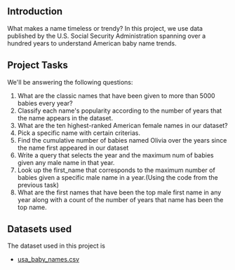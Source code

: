 ## Introduction
What makes a name timeless or trendy? In this project, we use data published by the U.S. Social Security Administration spanning over a hundred years to understand American baby name trends.

## Project Tasks
We'll be answering the following questions:
1. What are the classic names that have been given to more than 5000 babies every year?
2. Classify each name's popularity according to the number of years that the name appears in the dataset.
3. What are the ten highest-ranked American female names in our dataset?
4. Pick a specific name with certain criterias.
5. Find the cumulative number of babies named Olivia over the years since the name first appeared in our dataset
6. Write a query that selects the year and the maximum num of babies given any male name in that year.
7. Look up the first_name that corresponds to the maximum number of babies given a specific male name in a year.(Using the code from the previous task)
8. What are the first names that have been the top male first name in any year along with a count of the number of years that name has been the top name.

## Datasets used
The dataset used in this project is
- [usa_baby_names.csv](https://github.com/Pritosh4/SQL-Mini-Projects/blob/88bec80274ca783eab9c9723ae660cf148d3e32c/Analyzing%20American%20Baby%20Name%20Trends/usa_baby_names.csv "usa_baby_names.csv")


